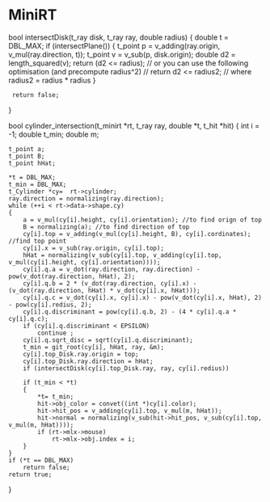 # MiniRT

bool intersectDisk(t_ray disk, t_ray ray, double radius) 
{ 
    double t = DBL_MAX;
    if (intersectPlane()) { 
        t_point p = v_adding(ray.origin, v_mul(ray.direction, t)); 
        t_point v = v_sub(p, disk.origin); 
        double d2 = length_squared(v);
        return (d2 <= radius); 
        // or you can use the following optimisation (and precompute radius^2)
        // return d2 <= radius2; // where radius2 = radius * radius
     } 
 
     return false; 
} 

bool	cylinder_intersection(t_minirt *rt, t_ray ray, double *t, t_hit *hit)
{
	int i = -1;
	double t_min;
	double m;

	t_point a;
	t_point B;
	t_point hHat;

	*t = DBL_MAX;
	t_min = DBL_MAX;
	t_Cylinder *cy=  rt->cylinder;
	ray.direction = normalizing(ray.direction);
	while (++i < rt->data->shape.cy)
	{
		a = v_mul(cy[i].height, cy[i].orientation); //to find orign of top
		B = normalizing(a); //to find direction of top
		cy[i].top = v_adding(v_mul(cy[i].height, B), cy[i].cordinates); //find top point
		cy[i].x = v_sub(ray.origin, cy[i].top);
		hHat = normalizing(v_sub(cy[i].top, v_adding(cy[i].top, v_mul(cy[i].height, cy[i].orientation))));
		cy[i].q.a = v_dot(ray.direction, ray.direction) - pow(v_dot(ray.direction, hHat), 2);
		cy[i].q.b = 2 * (v_dot(ray.direction, cy[i].x) - (v_dot(ray.direction, hHat) * v_dot(cy[i].x, hHat)));
		cy[i].q.c = v_dot(cy[i].x, cy[i].x) - pow(v_dot(cy[i].x, hHat), 2) - pow(cy[i].redius, 2);
		cy[i].q.discriminant = pow(cy[i].q.b, 2) - (4 * cy[i].q.a * cy[i].q.c);
		if (cy[i].q.discriminant < EPSILON)
			continue ;
		cy[i].q.sqrt_disc = sqrt(cy[i].q.discriminant);
		t_min = git_root(cy[i], hHat, ray, &m);
		cy[i].top_Disk.ray.origin = top;
		cy[i].top_Disk.ray.direction = hHat;
		if (intersectDisk(cy[i].top_Disk.ray, ray, cy[i].redius))

		if (t_min < *t)
		{
			*t= t_min;
			hit->obj_color = convet((int *)cy[i].color);
			hit->hit_pos = v_adding(cy[i].top, v_mul(m, hHat));
			hit->normal = normalizing(v_sub(hit->hit_pos, v_sub(cy[i].top, v_mul(m, hHat))));
			if (rt->mlx->mouse)
				rt->mlx->obj.index = i;
		}
	}
	if (*t == DBL_MAX)
		return false;
	return true;
}